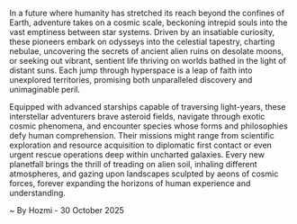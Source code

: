 
In a future where humanity has stretched its reach beyond the confines of Earth, adventure takes on a cosmic scale, beckoning intrepid souls into the vast emptiness between star systems. Driven by an insatiable curiosity, these pioneers embark on odysseys into the celestial tapestry, charting nebulae, uncovering the secrets of ancient alien ruins on desolate moons, or seeking out vibrant, sentient life thriving on worlds bathed in the light of distant suns. Each jump through hyperspace is a leap of faith into unexplored territories, promising both unparalleled discovery and unimaginable peril.

Equipped with advanced starships capable of traversing light-years, these interstellar adventurers brave asteroid fields, navigate through exotic cosmic phenomena, and encounter species whose forms and philosophies defy human comprehension. Their missions might range from scientific exploration and resource acquisition to diplomatic first contact or even urgent rescue operations deep within uncharted galaxies. Every new planetfall brings the thrill of treading on alien soil, inhaling different atmospheres, and gazing upon landscapes sculpted by aeons of cosmic forces, forever expanding the horizons of human experience and understanding.

~ By Hozmi - 30 October 2025
